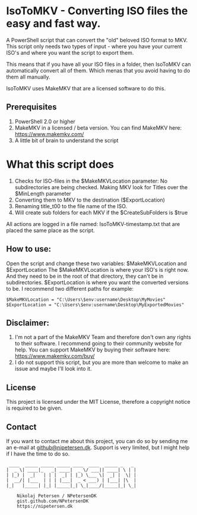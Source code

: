 # IsoToMKV - Converting ISO files the easy and fast way.

A PowerShell script that can convert the "old" beloved ISO format to MKV. This script only needs two types of input - where you have your current ISO's and where you want the script to export them.

This means that if you have all your ISO files in a folder, then IsoToMKV can automatically convert all of them. Which menas that you avoid having to do them all manually.

IsoToMKV uses MakeMKV that are a licensed software to do this.

## Prerequisites
1) PowerShell 2.0 or higher
2) MakeMKV in a licensed / beta version. You can find MakeMKV here: https://www.makemkv.com/
3) A little bit of brain to understand the script

# What this script does
1) Checks for ISO-files in the $MakeMKVLocation parameter: No subdirectories are being checked. Making MKV look for Titles over the $MinLength parameter
2) Converting them to MKV to the destination ($ExportLocation)
3) Renaming title_t00 to the file name of the ISO.
4) Will create sub folders for each MKV if the $CreateSubFolders is $true

All actions are logged in a file named: IsoToMKV-timestamp.txt that are placed the same place as the script.

## How to use:
Open the script and change these two variables: $MakeMKVLocation and $ExportLocation
The $MakeMKVLocation is where your ISO's is right now. And they need to be in the root of that directory, they can't be in subdirectories.
$ExportLocation is where you want the converted versions to be. I recommend two different paths for example:

```
$MakeMKVLocation = "C:\Users\$env:username\Desktop\MyMovies"
$ExportLocation = "C:\Users\$env:username\Desktop\MyExportedMovies"
```

## Disclaimer:
1) I'm not a part of the MakeMKV Team and therefore don't own any rights to their software. I recommend going to their community website for help. You can support MakeMKV by buying their software here: https://www.makemkv.com/buy/
2) I do not support this script, but you are more than welcome to make an issue and maybe I'll look into it.

## License
This project is licensed under the MIT License, therefore a copyright notice is required to be given.

## Contact
If you want to contact me about this project, you can do so by sending me an e-mail at github@nipetersen.dk. Support is very limited, but I might help if I have the time to do so.

```
 ____  _____ _____ _____ ____  ____  _____ _   _
|  _ \| ____|_   _| ____|  _ \/ ___|| ____| \ | |
| |_) |  _|   | | |  _| | |_) \___ \|  _| |  \| |
|  __/| |___  | | | |___|  _ < ___) | |___| |\  |
|_|   |_____| |_| |_____|_| \_|____/|_____|_| \_|

    Nikolaj Petersen / NPetersenDK
    gist.github.com/NPetersenDK
    https://nipetersen.dk
```
